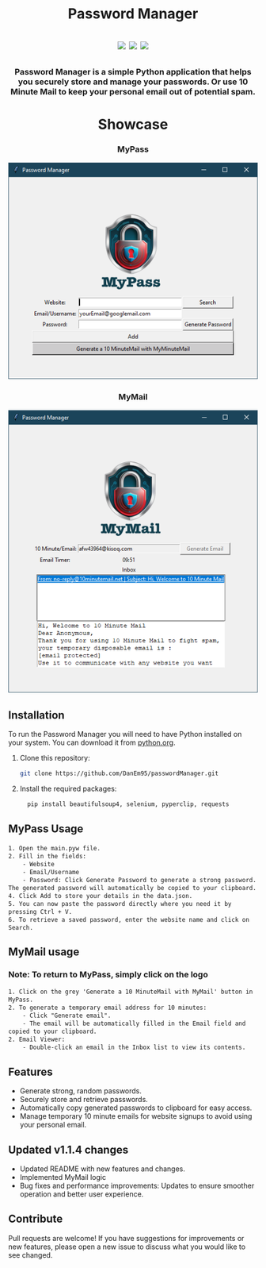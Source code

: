 <h1 align="center">
	Password Manager
<p align=center>
<a href="http://makeapullrequest.com"><img src="https://img.shields.io/badge/PRs-welcome-brightgreen.svg"></a>
<a href="https://github.com/DanEm95"><img src="https://img.shields.io/badge/lead-DanEm95-lightblue"></a>
<a href="https://github.com/DanEm95/passwordManager/releases"><img src="https://img.shields.io/github/v/release/DanEm95/passwordManager.svg?label= version"></a>
</p>
</h1>

<h3 align="center">
Password Manager is a simple Python application that helps you securely store and manage your passwords. Or use 10 Minute Mail to keep your personal email out of potential spam.
</h3>

<h1 align="center">Showcase</h1>
	<div align="center" >
		<h3>MyPass</h3>
		<img src="https://github.com/DanEm95/passwordManager/blob/main/passwordManager.PNG" alt="passwordManager">
	</div>
	<div align="center" >
		<h3>MyMail</h3>
		<img src="https://github.com/DanEm95/passwordManager/blob/main/myMail.PNG" alt="passwordManager">
	</div>

## Installation

To run the Password Manager you will need to have Python installed on your system. You can download it from [python.org](https://www.python.org/downloads/).

1. Clone this repository:
   ```bash
   git clone https://github.com/DanEm95/passwordManager.git
2. Install the required packages:
   ```bash
	 pip install beautifulsoup4, selenium, pyperclip, requests

## MyPass Usage
```
1. Open the main.pyw file.
2. Fill in the fields:
 	- Website
 	- Email/Username
	- Password: Click Generate Password to generate a strong password. The generated password will automatically be copied to your clipboard.
4. Click Add to store your details in the data.json.
5. You can now paste the password directly where you need it by pressing Ctrl + V.
6. To retrieve a saved password, enter the website name and click on Search.
```

## MyMail usage
### Note: To return to MyPass, simply click on the logo
```
1. Click on the grey 'Generate a 10 MinuteMail with MyMail' button in MyPass.
2. To generate a temporary email address for 10 minutes:
	- Click "Generate email".
	- The email will be automatically filled in the Email field and copied to your clipboard.
2. Email Viewer:
	- Double-click an email in the Inbox list to view its contents.
```

## Features
 - Generate strong, random passwords.
 - Securely store and retrieve passwords.
 - Automatically copy generated passwords to clipboard for easy access.
 - Manage temporary 10 minute emails for website signups to avoid using your personal email.

## Updated v1.1.4 changes
 - Updated README with new features and changes.
 - Implemented MyMail logic
 - Bug fixes and performance improvements: Updates to ensure smoother operation and better user experience.

## Contribute
Pull requests are welcome! If you have suggestions for improvements or new features, please open a new issue to discuss what you would like to see changed.
